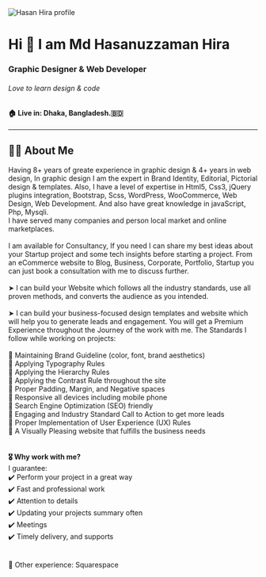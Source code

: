 <img src="https://iili.io/7i0b1I.jpg" alt="Hasan Hira profile" />

<!-- Intro part -->
# Hi 👋 I am Md Hasanuzzaman Hira #
### Graphic Designer &amp; Web Developer ###
###### Love to learn design &amp; code ######
#### 🏠 Live in: Dhaka, Bangladesh.🇧🇩 ####
---
## 👨‍💻 About Me ##
Having 8+ years of greate experience in graphic design &amp; 4+ years in web design, In graphic design I am the expert in Brand Identity, Editorial, Pictorial design &amp; templates. Also, I have a level of expertise in Html5, Css3, jQuery plugins integration, Bootstrap, Scss, WordPress, WooCommerce, Web Design, Web Development. And also have great knowledge in javaScript, Php, Mysqli.  
I have served many companies and person local market and online marketplaces.
<br /><br />
I am available for Consultancy, If you need I can share my best ideas about your Startup project and some tech insights before starting a project. From an eCommerce website to Blog, Business, Corporate, Portfolio, Startup you can just book a consultation with me to discuss further.
<br /><br />
➤ I can build your Website which follows all the industry standards, use all proven methods, and converts the audience as you intended.
<br /><br />
➤ I can build your business-focused design templates and website which will help you to generate leads and engagement. You will get a Premium Experience throughout the Journey of the work with me. The Standards I follow while working on projects:  
<br />
🔘 Maintaining Brand Guideline (color, font, brand aesthetics)<br />
🔘 Applying Typography Rules<br />
🔘 Applying the Hierarchy Rules<br />
🔘 Applying the Contrast Rule throughout the site<br />
🔘 Proper Padding, Margin, and Negative spaces<br />
🔘 Responsive all devices including mobile phone<br />
🔘 Search Engine Optimization (SEO) friendly<br />
🔘 Engaging and Industry Standard Call to Action to get more leads<br />
🔘 Proper Implementation of User Experience (UX) Rules<br />
🔘 A Visually Pleasing website that fulfills the business needs<br />
<br /><br />
**🎖️ Why work with me?**<br />
I guarantee:  
✔️ Perform your project in a great way  
✔️ Fast and professional work  
✔️ Attention to details  
✔️ Updating your projects summary often  
✔️ Meetings  
✔️ Timely delivery, and supports  
<br /><br />
💠 Other experience: Squarespace
<br />
<!--
**HasanHira/HasanHira** is a ✨ _special_ ✨ repository because its `README.md` (this file) appears on your GitHub profile.

Here are some ideas to get you started:

- 🔭 I’m currently working on ...
- 🌱 I’m currently learning ...
- 👯 I’m looking to collaborate on ...
- 🤔 I’m looking for help with ...
- 💬 Ask me about ...
- 📫 How to reach me: ...
- 😄 Pronouns: ...
- ⚡ Fun fact: ...
-->
